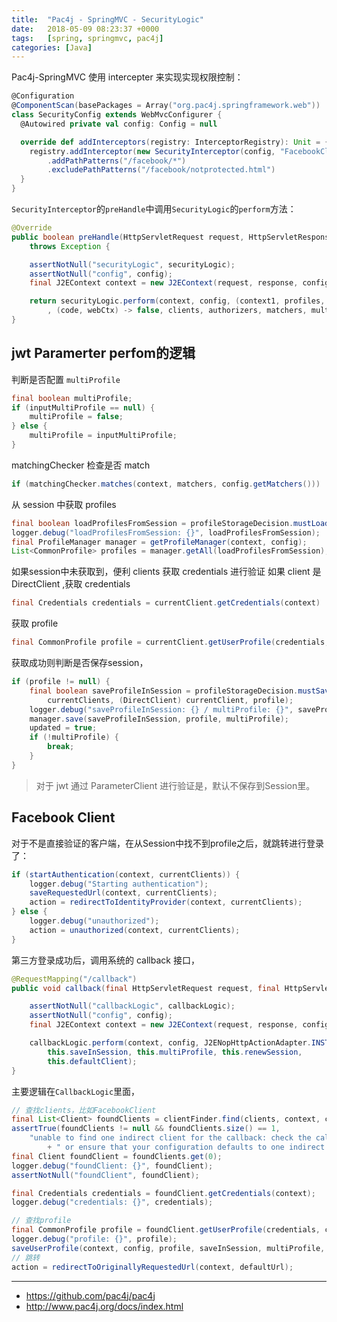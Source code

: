 ```yaml
---
title:  "Pac4j - SpringMVC - SecurityLogic"
date:   2018-05-09 08:23:37 +0000
tags:   [spring, springmvc, pac4j]
categories: [Java]
---
```


Pac4j-SpringMVC 使用 intercepter 来实现实现权限控制：

```scala
@Configuration
@ComponentScan(basePackages = Array("org.pac4j.springframework.web"))
class SecurityConfig extends WebMvcConfigurer {
  @Autowired private val config: Config = null

  override def addInterceptors(registry: InterceptorRegistry): Unit = {
    registry.addInterceptor(new SecurityInterceptor(config, "FacebookClient"))
        .addPathPatterns("/facebook/*")
        .excludePathPatterns("/facebook/notprotected.html")
  }
}
```

`SecurityInterceptor`的`preHandle`中调用`SecurityLogic`的`perform`方法：

```java
@Override
public boolean preHandle(HttpServletRequest request, HttpServletResponse response, Object handler)
    throws Exception {

    assertNotNull("securityLogic", securityLogic);
    assertNotNull("config", config);
    final J2EContext context = new J2EContext(request, response, config.getSessionStore());

    return securityLogic.perform(context, config, (context1, profiles, parameters) -> true
        , (code, webCtx) -> false, clients, authorizers, matchers, multiProfile);
}
```

## jwt Paramerter perfom的逻辑

判断是否配置 `multiProfile`
```java
final boolean multiProfile;
if (inputMultiProfile == null) {
    multiProfile = false;
} else {
    multiProfile = inputMultiProfile;
}
```

matchingChecker 检查是否 match
```java
if (matchingChecker.matches(context, matchers, config.getMatchers())) 
```

从 session 中获取 profiles
```java
final boolean loadProfilesFromSession = profileStorageDecision.mustLoadProfilesFromSession(context, currentClients);
logger.debug("loadProfilesFromSession: {}", loadProfilesFromSession);
final ProfileManager manager = getProfileManager(context, config);
List<CommonProfile> profiles = manager.getAll(loadProfilesFromSession);
```

如果session中未获取到，便利 clients 获取 credentials 进行验证
如果 client 是 DirectClient ,获取 credentials 
```java
final Credentials credentials = currentClient.getCredentials(context)
```

获取 profile
```java
final CommonProfile profile = currentClient.getUserProfile(credentials, context);
```

获取成功则判断是否保存session，
```java
if (profile != null) {
    final boolean saveProfileInSession = profileStorageDecision.mustSaveProfileInSession(context,
        currentClients, (DirectClient) currentClient, profile);
    logger.debug("saveProfileInSession: {} / multiProfile: {}", saveProfileInSession, multiProfile);
    manager.save(saveProfileInSession, profile, multiProfile);
    updated = true;
    if (!multiProfile) {
        break;
    }
}
```

> 对于 jwt 通过 ParameterClient 进行验证是，默认不保存到Session里。

## Facebook Client
对于不是直接验证的客户端，在从Session中找不到profile之后，就跳转进行登录了：
```java
if (startAuthentication(context, currentClients)) {
    logger.debug("Starting authentication");
    saveRequestedUrl(context, currentClients);
    action = redirectToIdentityProvider(context, currentClients);
} else {
    logger.debug("unauthorized");
    action = unauthorized(context, currentClients);
}
```

第三方登录成功后，调用系统的 callback 接口，
```java
@RequestMapping("/callback")
public void callback(final HttpServletRequest request, final HttpServletResponse response) {

    assertNotNull("callbackLogic", callbackLogic);
    assertNotNull("config", config);
    final J2EContext context = new J2EContext(request, response, config.getSessionStore());

    callbackLogic.perform(context, config, J2ENopHttpActionAdapter.INSTANCE, this.defaultUrl,
        this.saveInSession, this.multiProfile, this.renewSession,
        this.defaultClient);
}
```

主要逻辑在`CallbackLogic`里面，
```java
// 查找clients，比如FacebookClient
final List<Client> foundClients = clientFinder.find(clients, context, client);
assertTrue(foundClients != null && foundClients.size() == 1,
    "unable to find one indirect client for the callback: check the callback URL for a client name parameter or suffix path"
        + " or ensure that your configuration defaults to one indirect client");
final Client foundClient = foundClients.get(0);
logger.debug("foundClient: {}", foundClient);
assertNotNull("foundClient", foundClient);

final Credentials credentials = foundClient.getCredentials(context);
logger.debug("credentials: {}", credentials);

// 查找profile
final CommonProfile profile = foundClient.getUserProfile(credentials, context);
logger.debug("profile: {}", profile);
saveUserProfile(context, config, profile, saveInSession, multiProfile, renewSession);
// 跳转
action = redirectToOriginallyRequestedUrl(context, defaultUrl);
```



---
- https://github.com/pac4j/pac4j
- http://www.pac4j.org/docs/index.html
